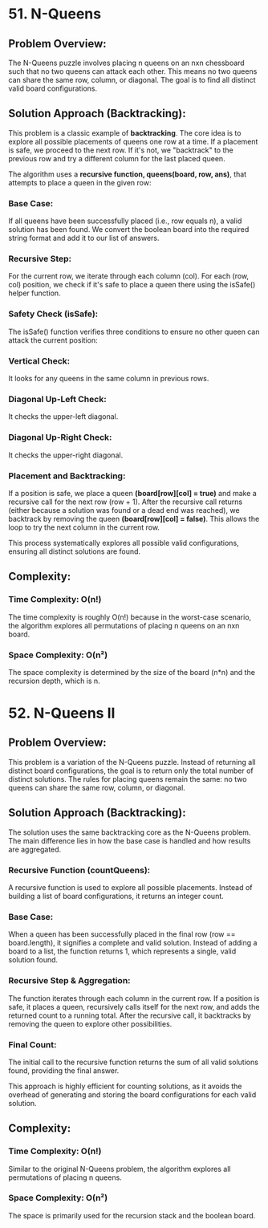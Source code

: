 # 51. N-Queens

## Problem Overview:

The N-Queens puzzle involves placing n queens on an nxn chessboard such that no two queens can attack each other. This means no two queens can share the same row, column, or diagonal. The goal is to find all distinct valid board configurations.

## Solution Approach (Backtracking):

This problem is a classic example of **backtracking**. The core idea is to explore all possible placements of queens one row at a time. If a placement is safe, we proceed to the next row. If it's not, we "backtrack" to the previous row and try a different column for the last placed queen.

The algorithm uses a **recursive function, queens(board, row, ans)**, that attempts to place a queen in the given row:

### Base Case: 
If all queens have been successfully placed (i.e., row equals n), a valid solution has been found. We convert the boolean board into the required string format and add it to our list of answers.

### Recursive Step: 
For the current row, we iterate through each column (col). For each (row, col) position, we check if it's safe to place a queen there using the isSafe() helper function.

### Safety Check (isSafe): 
The isSafe() function verifies three conditions to ensure no other queen can attack the current position:

### Vertical Check: 
It looks for any queens in the same column in previous rows.

### Diagonal Up-Left Check: 
It checks the upper-left diagonal.

### Diagonal Up-Right Check: 
It checks the upper-right diagonal.

### Placement and Backtracking:
If a position is safe, we place a queen **(board[row][col] = true)** and make a recursive call for the next row (row + 1). After the recursive call returns (either because a solution was found or a dead end was reached), we backtrack by removing the queen **(board[row][col] = false)**. This allows the loop to try the next column in the current row.

This process systematically explores all possible valid configurations, ensuring all distinct solutions are found.

## Complexity:

### Time Complexity: O(n!)
The time complexity is roughly O(n!) because in the worst-case scenario, the algorithm explores all permutations of placing n queens on an nxn board.

### Space Complexity: O(n²)
The space complexity is determined by the size of the board (n*n) and the recursion depth, which is n.


# 52. N-Queens II

## Problem Overview:

This problem is a variation of the N-Queens puzzle. Instead of returning all distinct board configurations, the goal is to return only the total number of distinct solutions. The rules for placing queens remain the same: no two queens can share the same row, column, or diagonal.

## Solution Approach (Backtracking):

The solution uses the same backtracking core as the N-Queens problem. The main difference lies in how the base case is handled and how results are aggregated.

### Recursive Function (countQueens): 
A recursive function is used to explore all possible placements. Instead of building a list of board configurations, it returns an integer count.

### Base Case: 
When a queen has been successfully placed in the final row (row == board.length), it signifies a complete and valid solution. Instead of adding a board to a list, the function returns 1, which represents a single, valid solution found.

### Recursive Step & Aggregation: 
The function iterates through each column in the current row. If a position is safe, it places a queen, recursively calls itself for the next row, and adds the returned count to a running total. After the recursive call, it backtracks by removing the queen to explore other possibilities.

### Final Count: 
The initial call to the recursive function returns the sum of all valid solutions found, providing the final answer.

This approach is highly efficient for counting solutions, as it avoids the overhead of generating and storing the board configurations for each valid solution.

## Complexity:

### Time Complexity: O(n!)
Similar to the original N-Queens problem, the algorithm explores all permutations of placing n queens.

### Space Complexity: O(n²)
The space is primarily used for the recursion stack and the boolean board.
